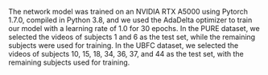 The network model was trained on an NVIDIA RTX A5000 using Pytorch 1.7.0, compiled in Python 3.8, and we used the AdaDelta optimizer to train our model with a learning rate of 1.0 for 30 epochs.
In the PURE dataset, we selected the videos of subjects 1 and 6 as the test set, while the remaining subjects were used for training. In the UBFC dataset, we selected the videos of subjects 10, 15, 18, 34, 36, 37, and 44 as the test set, with the remaining subjects used for training.
